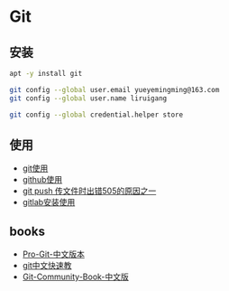 # Git

## 安装

```bash
apt -y install git

git config --global user.email yueyemingming@163.com
git config --global user.name liruigang

git config --global credential.helper store
```

## 使用

* [git使用](git.use.md)
* [github使用](github/github.use.md)
* [git push 传文件时出错505的原因之一](github/git.push.error.505.md)
* [gitlab安装使用](gitlab.install/readme.md)

## books

* [Pro-Git-中文版本](books/Pro-Git-中文版本.pdf)
* [git中文快速教](books/git中文快速教.pdf)
* [Git-Community-Book-中文版](books/Git-Community-Book-中文版.pdf)
